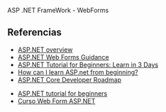 ASP .NET FrameWork - WebForms

## Referencias

- [ASP.NET overview](https://docs.microsoft.com/en-us/aspnet/overview)
- [ASP.NET Web Forms Guidance](https://docs.microsoft.com/en-us/aspnet/web-forms/overview/)
- [ASP.NET Tutorial for Beginners: Learn in 3 Days ](https://www.guru99.com/asp-net-tutorial.html)
- [How can I learn ASP.net from beginning?](https://www.quora.com/How-can-I-learn-ASP-net-from-beginning)
- [ASP.NET Core Developer Roadmap](https://github.com/MoienTajik/AspNetCore-Developer-Roadmap)

<!-- Tutoriales -->

- [ASP.NET tutorial for beginners](https://www.youtube.com/playlist?list=PL6n9fhu94yhXQS_p1i-HLIftB9Y7Vnxlo)
- [Curso Web Form ASP.NET](https://www.youtube.com/watch?v=FKDdSHe2tEI&list=PLdnPhmxxRm5nTz_DtKMIr8E0_LczfVcJ2)
